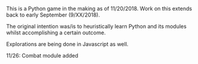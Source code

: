 This is a Python game in the making as of 11/20/2018. Work on this extends back to early September (9/XX/2018). 

The original intention was/is to heuristically learn Python and its modules whilst accomplishing a certain outcome.

Explorations are being done in Javascript as well.

11/26: Combat module added
